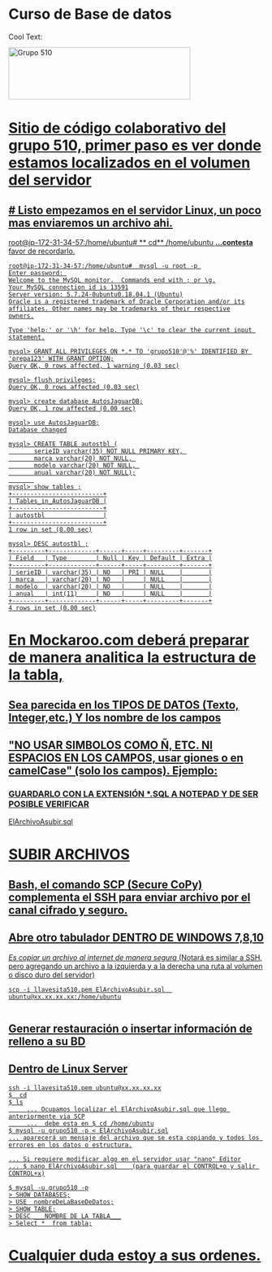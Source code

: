 # Curso de Base de datos
<a href="http://cooltext.com" target="_top"><img src="https://cooltext.com/images/ct_pixel.gif" width="80" height="15" alt="Cool Text: Logo and Graphics Generator" border="0" /></a>

<a href="https://cooltext.com"><img src="https://images.cooltext.com/5191263.gif" width="358" height="103" alt="Grupo 510" />
<body>

# Sitio de código colaborativo del grupo 510, primer paso es ver donde estamos localizados en el volumen del servidor
## # Listo empezamos en el servidor Linux, un poco mas enviaremos un archivo ahi.

root@ip-172-31-34-57:/home/ubuntu#  ** cd**
/home/ubuntu    **...contesta** favor de recordarlo.

``` 
root@ip-172-31-34-57:/home/ubuntu#  mysql -u root -p 
Enter password: 
Welcome to the MySQL monitor.  Commands end with ; or \g.
Your MySQL connection id is 13591
Server version: 5.7.24-0ubuntu0.18.04.1 (Ubuntu)
Oracle is a registered trademark of Oracle Corporation and/or its
affiliates. Other names may be trademarks of their respective
owners.

Type 'help;' or '\h' for help. Type '\c' to clear the current input statement.

mysql> GRANT ALL PRIVILEGES ON *.* TO 'grupo510'@'%' IDENTIFIED BY 'prepa123' WITH GRANT OPTION;
Query OK, 0 rows affected, 1 warning (0.03 sec)

mysql> flush privileges;
Query OK, 0 rows affected (0.03 sec)

mysql> create database AutosJaguarDB;
Query OK, 1 row affected (0.00 sec)

mysql> use AutosJaguarDB;
Database changed

mysql> CREATE TABLE autostbl (
       serieID varchar(35) NOT NULL PRIMARY KEY, 
       marca varchar(20) NOT NULL, 
       modelo varchar(20) NOT NULL, 
       anual varchar(20) NOT NULL);
       
mysql> show tables ;
+-------------------------+
| Tables_in_AutosJaguarDB |
+-------------------------+
| autostbl                |
+-------------------------+
1 row in set (0.00 sec)

mysql> DESC autostbl ;
+---------+-------------+------+-----+---------+-------+
| Field   | Type        | Null | Key | Default | Extra |
+---------+-------------+------+-----+---------+-------+
| serieID | varchar(35) | NO   | PRI | NULL    |       |
| marca   | varchar(20) | NO   |     | NULL    |       |
| modelo  | varchar(20) | NO   |     | NULL    |       |
| anual   | int(11)     | NO   |     | NULL    |       |
+---------+-------------+------+-----+---------+-------+
4 rows in set (0.00 sec)

``` 

# En Mockaroo.com deberá preparar de manera analitica la estructura de la tabla,
## Sea parecida en los TIPOS DE DATOS (Texto, Integer,etc.) Y los nombre de los campos
## "NO USAR SIMBOLOS COMO Ñ, ETC. NI ESPACIOS EN LOS CAMPOS, usar giones o en camelCase" (solo los campos). Ejemplo:
### GUARDARLO CON LA EXTENSIÓN *.SQL A NOTEPAD Y DE SER POSIBLE VERIFICAR
ElArchivoAsubir.sql

# SUBIR ARCHIVOS
## Bash, el comando SCP (Secure CoPy) complementa el SSH para enviar archivo por el canal cifrado y seguro.
## Abre otro tabulador DENTRO DE WINDOWS 7,8,10
_Es copiar un archivo al internet de manera segura_
(Notará es similar a SSH, pero agregando un archivo a la izquierda y a la derecha una ruta al volumen o disco duro del servidor)
``` 
scp -i llavesita510.pem ElArchivoAsubir.sql  ubuntu@xx.xx.xx.xx:/home/ubuntu


```

## Generar restauración o insertar información de relleno a su BD
## Dentro de Linux Server
```
ssh -i llavesita510.pem ubuntu@xx.xx.xx.xx
$  cd
$ ls
     ... Ocupamos localizar el ElArchivoAsubir.sql que llego anteriormente via SCP
     ...  debe esta en $ cd /home/ubuntu
$ mysql -u grupo510 -p < ElArchivoAsubir.sql
... aparecerá un mensaje del archivo que se esta copiando y todos los errores en los datos o estructura.

... Si requiere modificar algo en el servidor usar "nano" Editor
... $ nano ElArchivoAsubir.sql    (para guardar el CONTROL+o y salir CONTROL+x)

$ mysql -u grupo510 -p
> SHOW DATABASES;
> USE  nombreDeLaBaseDeDatos;
> SHOW TABLE;
> DESC ___NOMBRE DE LA TABLA___
> Select *  from tabla;

``` 
# Cualquier duda estoy a sus ordenes.
